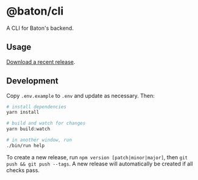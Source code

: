# @baton/cli

A CLI for Baton's backend.

## Usage

[Download a recent release](https://github.com/Baton-donation/cli/releases).

## Development

Copy `.env.example` to `.env` and update as necessary. Then:

```bash
# install dependencies
yarn install

# build and watch for changes
yarn build:watch

# in another window, run
./bin/run help
```

To create a new release, run `npm version [patch|minor|major]`, then `git push && git push --tags`. A new release will automatically be created if all checks pass.
